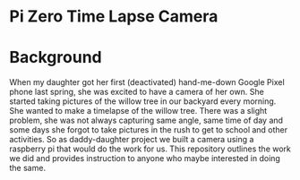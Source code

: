 # Pi Zero Time Lapse Camera

# Background

When my daughter got her first (deactivated) hand-me-down Google Pixel phone last spring, she was excited to have a camera of her own. She started taking pictures of the willow tree in our backyard every morning. She wanted to make a timelapse of the willow tree. There was a slight problem, she was not always capturing same angle, same time of day and some days she forgot to take pictures in the rush to get to school and other activities. So as daddy-daughter project we built a camera using a raspberry pi that would do the work for us. This repository outlines the work we did and provides instruction to anyone who maybe interested in doing the same.
